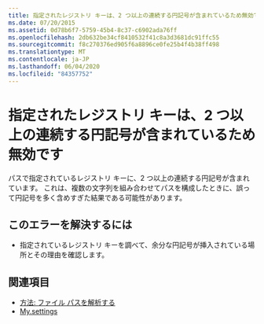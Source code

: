 ```yaml
---
title: 指定されたレジストリ キーは、2 つ以上の連続する円記号が含まれているため無効です
ms.date: 07/20/2015
ms.assetid: 0d78b6f7-5759-45b4-8c37-c6902ada76ff
ms.openlocfilehash: 2db632be34cf8410532f41c8a3d3681dc91ffc55
ms.sourcegitcommit: f8c270376ed905f6a8896ce0fe25b4f4b38ff498
ms.translationtype: MT
ms.contentlocale: ja-JP
ms.lasthandoff: 06/04/2020
ms.locfileid: "84357752"
---
```

# <a name="specified-registry-key-is-not-valid-because-it-contains-two-or-more-consecutive-backslashes"></a>指定されたレジストリ キーは、2 つ以上の連続する円記号が含まれているため無効です
パスで指定されているレジストリ キーに、2 つ以上の連続する円記号が含まれています。 これは、複数の文字列を組み合わせてパスを構成したときに、誤って円記号を多く含めすぎた結果である可能性があります。  
  
## <a name="to-correct-this-error"></a>このエラーを解決するには  
  
- 指定されているレジストリ キーを調べて、余分な円記号が挿入されている場所とその理由を確認します。  
  
## <a name="see-also"></a>関連項目

- [方法: ファイル パスを解析する](../developing-apps/programming/drives-directories-files/how-to-parse-file-paths.md)
- [My.settings](xref:Microsoft.VisualBasic.MyServices.RegistryProxy)
